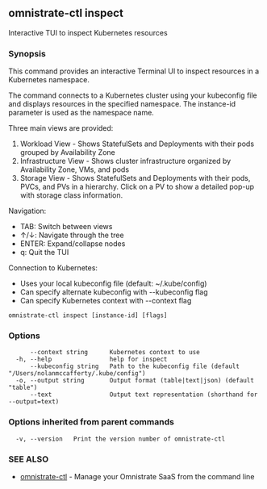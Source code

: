 ## omnistrate-ctl inspect

Interactive TUI to inspect Kubernetes resources

### Synopsis

This command provides an interactive Terminal UI to inspect resources in a Kubernetes namespace.
	
The command connects to a Kubernetes cluster using your kubeconfig file and displays resources 
in the specified namespace. The instance-id parameter is used as the namespace name.

Three main views are provided:
1. Workload View - Shows StatefulSets and Deployments with their pods grouped by Availability Zone
2. Infrastructure View - Shows cluster infrastructure organized by Availability Zone, VMs, and pods
3. Storage View - Shows StatefulSets and Deployments with their pods, PVCs, and PVs in a hierarchy. 
   Click on a PV to show a detailed pop-up with storage class information.

Navigation:
- TAB: Switch between views
- ↑/↓: Navigate through the tree
- ENTER: Expand/collapse nodes
- q: Quit the TUI

Connection to Kubernetes:
- Uses your local kubeconfig file (default: ~/.kube/config)
- Can specify alternate kubeconfig with --kubeconfig flag
- Can specify Kubernetes context with --context flag

```
omnistrate-ctl inspect [instance-id] [flags]
```

### Options

```
      --context string      Kubernetes context to use
  -h, --help                help for inspect
      --kubeconfig string   Path to the kubeconfig file (default "/Users/nolanmccafferty/.kube/config")
  -o, --output string       Output format (table|text|json) (default "table")
      --text                Output text representation (shorthand for --output=text)
```

### Options inherited from parent commands

```
  -v, --version   Print the version number of omnistrate-ctl
```

### SEE ALSO

* [omnistrate-ctl](omnistrate-ctl.md)	 - Manage your Omnistrate SaaS from the command line

